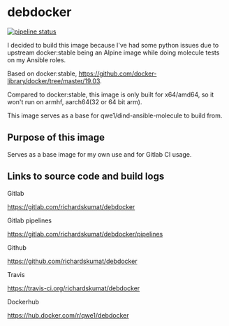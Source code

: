 # debdocker

[![pipeline status](https://gitlab.com/richardskumat/debdocker/badges/master/pipeline.svg)](https://gitlab.com/richardskumat/debdocker/commits/master)

I decided to build this image because I've had some python issues due to upstream
docker:stable being an Alpine image while doing molecule tests
on my Ansible roles.

Based on docker:stable, https://github.com/docker-library/docker/tree/master/19.03.

Compared to docker:stable, this image is only built for x64/amd64, so it won't
run on armhf, aarch64(32 or 64 bit arm).

This image serves as a base for qwe1/dind-ansible-molecule to build from.

## Purpose of this image

Serves as a base image for my own use
and for Gitlab CI usage.

## Links to source code and build logs

Gitlab

https://gitlab.com/richardskumat/debdocker

Gitlab pipelines

https://gitlab.com/richardskumat/debdocker/pipelines

Github

https://github.com/richardskumat/debdocker

Travis

https://travis-ci.org/richardskumat/debdocker

Dockerhub

https://hub.docker.com/r/qwe1/debdocker